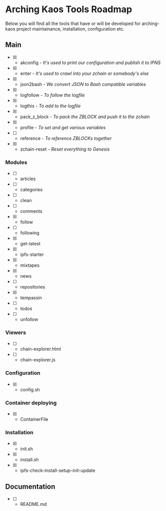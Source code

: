 # Arching Kaos Tools Roadmap

Below you will find all the tools that have or will be developed for arching-kaos project maintainance, installation, configuration etc.

## Main
- [x] - akconfig - *It's used to print our configuration and publish it to IPNS*

- [x] - enter - *It's used to crawl into your zchain or somebody's else*

- [x] - json2bash - *We convert JSON to Bash compatible variables*

- [x] - logfollow - *To follow the logfile*

- [x] - logthis - *To add to the logfile*

- [x] - pack_z_block - *To pack the ZBLOCK and push it to the zchain*

- [x] - profile - *To set and get various variables*

- [ ] - reference - *To reference ZBLOCKs together*

- [x] - zchain-reset - *Reset everything to Genesis*

### Modules
- [ ] - articles
- [ ] - categories
- [ ] - clean
- [ ] - comments
- [x] - follow
- [ ] - following
- [x] - get-latest
- [x] - ipfs-starter
- [x] - mixtapes
- [x] - news
- [ ] - repositories
- [x] - tempassin
- [ ] - todos
- [ ] - unfollow

### Viewers
- [ ] - chain-explorer.html
- [ ] - chain-explorer.js

### Configuration
- [x] - config.sh

### Container deploying
- [x] - ContainerFile

### Installation
- [x] - init.sh
- [x] - install.sh
- [x] - ipfs-check-install-setup-init-update

## Documentation
- [ ] - README.md

